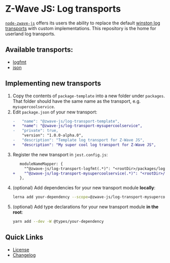 # Z-Wave JS: Log transports

[`node-zwave-js`](https://github.com/zwave-js/node-zwave-js) offers its users the ability to replace the default [winston log transports](https://github.com/winstonjs/winston) with custom implementations. This repository is the home for userland log transports.

## Available transports:

-   [logfmt](packages/logfmt/README.md)
-   [json](packages/json)

## Implementing new transports

1. Copy the contents of `package-template` into a new folder under `packages`. That folder should have the same name as the transport, e.g. `mysupercoolservice`.
2. Edit `package.json` of your new transport:
   ```diff
   -   "name": "@zwave-js/log-transport-template",
   +   "name": "@zwave-js/log-transport-mysupercoolservice",
   -   "private": true,
       "version": "1.0.0-alpha.0",
   -   "description": "Template log transport for Z-Wave JS",
   +   "description": "My super cool log transport for Z-Wave JS",
   ```
3. Register the new transport in `jest.config.js`:
   ```diff
      moduleNameMapper: {
        "^@zwave-js/log-transport-logfmt(.*)": "<rootDir>/packages/logfmt/src$1",
   +    "^@zwave-js/log-transport-mysupercoolservice(.*)": "<rootDir>/packages/mysupercoolservice/src$1",
      },
   ```
4. (optional) Add dependencies for your new transport module **locally**:
   ```bash
   lerna add your-dependency --scope=@zwave-js/log-transport-mysupercoolservice
   ```
5. (optional) Add type declarations for your new transport module **in the root**:
   ```bash
   yarn add --dev -W @types/your-dependency
   ```

## Quick Links

-   [License](LICENSE)
-   [Changelog](CHANGELOG.md)
